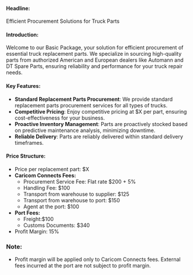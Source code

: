 #### Headline:

Efficient Procurement Solutions for Truck Parts

#### Introduction:

Welcome to our Basic Package, your solution for efficient procurement of essential truck replacement parts. We specialize in sourcing high-quality parts from authorized American and European dealers like Automann and DT Spare Parts, ensuring reliability and performance for your truck repair needs.

#### Key Features:

- **Standard Replacement Parts Procurement**: We provide standard replacement parts procurement services for all types of trucks.
- **Competitive Pricing**: Enjoy competitive pricing at $X per part, ensuring cost-effectiveness for your business.
- **Proactive Inventory Management**: Parts are proactively stocked based on predictive maintenance analysis, minimizing downtime.
- **Reliable Delivery**: Parts are reliably delivered within standard delivery timeframes.

#### Price Structure:

- Price per replacement part: $X
- **Caricom Connects Fees:**
  - Procurement Service Fee: Flat rate $200 + 5%
  - Handling Fee: $100
  - Transport from warehouse to supplier: $125
  - Transport from warehouse to port: $150
  - Agent at the port: $100
- **Port Fees:**
  - Freight:$100
  - Customs Documents: $340
- Profit Margin: 15%

### Note:

- Profit margin will be applied only to Caricom Connects fees. External fees incurred at the port are not subject to profit margin.
